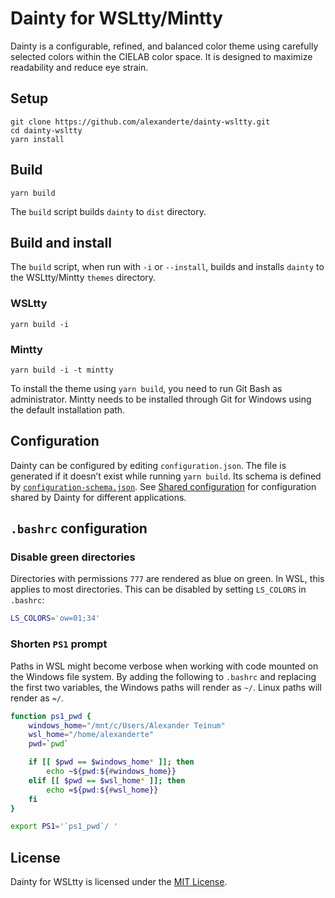 # Dainty for WSLtty/Mintty

Dainty is a configurable, refined, and balanced color theme using carefully selected colors within the CIELAB color space. It is designed to maximize readability and reduce eye strain.

## Setup

    git clone https://github.com/alexanderte/dainty-wsltty.git
    cd dainty-wsltty
    yarn install

## Build

    yarn build

The `build` script builds `dainty` to `dist` directory.

## Build and install

The `build` script, when run with `-i` or `--install`, builds and installs `dainty` to the WSLtty/Mintty `themes` directory.

### WSLtty

    yarn build -i

### Mintty

    yarn build -i -t mintty

To install the theme using `yarn build`, you need to run Git Bash as administrator. Mintty needs to be installed through Git for Windows using the default installation path.

## Configuration

Dainty can be configured by editing `configuration.json`. The file is generated if it doesn’t exist while running `yarn build`. Its schema is defined by [`configuration-schema.json`](https://github.com/alexanderte/dainty-vs/blob/master/configuration-schema.json). See [Shared configuration](https://github.com/alexanderte/dainty-shared/blob/master/shared-configuration.md) for configuration shared by Dainty for different applications.

## `.bashrc` configuration

### Disable green directories

Directories with permissions `777` are rendered as blue on green. In WSL, this applies to most directories. This can be disabled by setting `LS_COLORS` in `.bashrc`:

```bash
LS_COLORS='ow=01;34'
```

### Shorten `PS1` prompt

Paths in WSL might become verbose when working with code mounted on the Windows file system. By adding the following to `.bashrc` and replacing the first two variables, the Windows paths will render as `~/`. Linux paths will render as `≈/`.

```bash
function ps1_pwd {
    windows_home="/mnt/c/Users/Alexander Teinum"
    wsl_home="/home/alexanderte"
    pwd=`pwd`

    if [[ $pwd == $windows_home* ]]; then
        echo ~${pwd:${#windows_home}}
    elif [[ $pwd == $wsl_home* ]]; then
        echo ≈${pwd:${#wsl_home}}
    fi
}

export PS1='`ps1_pwd`/ '
```

## License

Dainty for WSLtty is licensed under the [MIT License](https://github.com/alexanderte/dainty-wsltty/blob/master/license.md).

